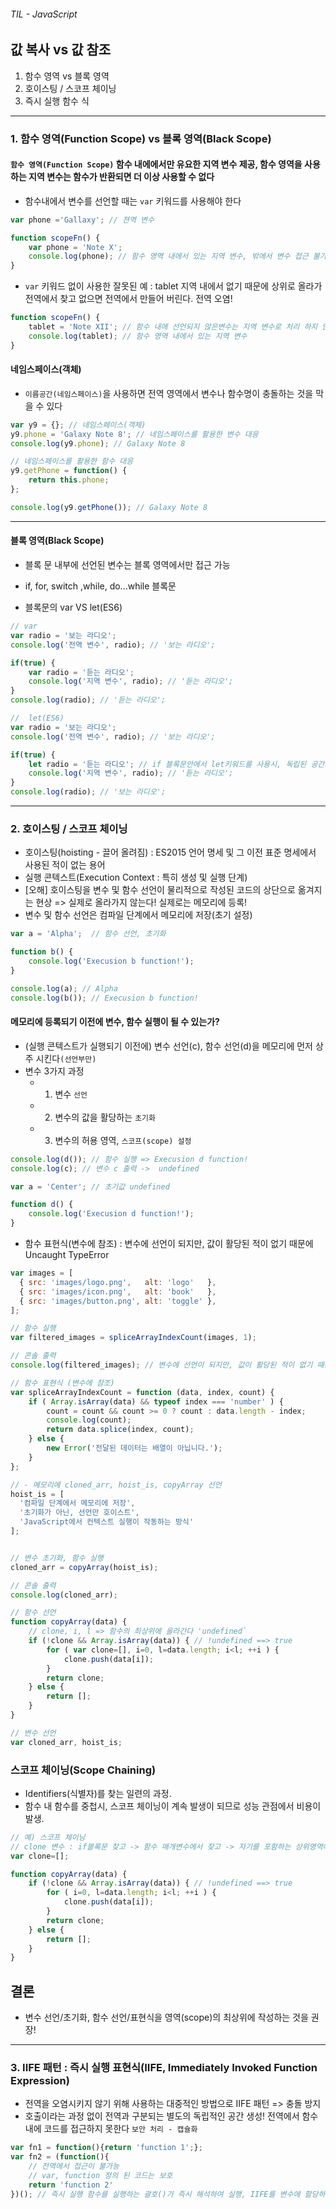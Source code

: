 ###### TIL - JavaScript

## 값 복사 vs 값 참조
1. 함수 영역 vs 블록 영역
2. 호이스팅 / 스코프 체이닝
3. 즉시 실행 함수 식

---

### 1. 함수 영역(Function Scope) vs 블록 영역(Black Scope)
#### `함수 영역(Function Scope)` 함수 내에에서만 유요한 지역 변수 제공, 함수 영역을 사용하는 지역 변수는 함수가 반환되면 더 이상 사용할 수 없다

- 함수내에서 변수를 선언할 때는 `var` 키워드를 사용해야 한다
```js
var phone ='Gallaxy'; // 젼역 변수 

function scopeFn() {
	var phone = 'Note X';
	console.log(phone); // 함수 영역 내에서 있는 지역 변수, 밖에서 변수 접근 불가
}
```

- `var` 키워드 없이 사용한 잘못된 예 : tablet 지역 내에서 없기 때문에 상위로 올라가 전역에서 찾고 없으면 전역에서 만들어 버린다. 전역 오염!
```js
function scopeFn() {
	tablet = 'Note XII'; // 함수 내에 선언되지 않은변수는 지역 변수로 처리 하지 않는다.
	console.log(tablet); // 함수 영역 내에서 있는 지역 변수
}
```

#### 네임스페이스(객체)
- `이름공간(네임스페이스)`을 사용하면 전역 영역에서 변수나 함수명이 충돌하는 것을 막을 수 있다

```js
var y9 = {}; // 네임스페이스(객체)
y9.phone = 'Galaxy Note 8'; // 네임스페이스를 활용한 변수 대응
console.log(y9.phone); // Galaxy Note 8

// 네임스페이스를 활용한 함수 대응
y9.getPhone = function() {
	return this.phone;
};

console.log(y9.getPhone()); // Galaxy Note 8
```

---
#### 블록 영역(Black Scope)
- 블록 문 내부에 선언된 변수는 블록 영역에서만 접근 가능
- if, for, switch ,while, do...while 블록문

- 블록문의 var VS let(ES6)
```js
// var
var radio = '보는 라디오';
console.log('전역 변수', radio); // '보는 라디오';

if(true) {
	var radio = '듣는 라디오';
	console.log('지역 변수', radio); // '듣는 라디오';
}
console.log(radio); // '듣는 라디오';
```

```js
//  let(ES6)
var radio = '보는 라디오';
console.log('전역 변수', radio); // '보는 라디오';

if(true) {
	let radio = '듣는 라디오'; // if 블록문안에서 let키워드를 사용시, 독립된 공간으로 사용
	console.log('지역 변수', radio); // '듣는 라디오';
}
console.log(radio); // '보는 라디오';
```
---
### 2. 호이스팅 / 스코프 체이닝
- 호이스팅(hoisting - 끌어 올려짐) :  ES2015 언어 명세 및 그 이전 표준 명세에서 사용된 적이 없는 용어
- 실행 콘텍스트(Execution Context : 특히 생성 및 실행 단계)
- [오해] 호이스팅을 변수 및 함수 선언이 물리적으로 작성된 코드의 상단으로 옮겨지는 현상 => 실제로 올라가지 않는다! 실제로는 메모리에 등록!
- 변수 및 함수 선언은 컴파일 단계에서 메모리에 저장(초기 설정)

```js
var a = 'Alpha';  // 함수 선언, 초기화

function b() {
	console.log('Execusion b function!');
}

console.log(a); // Alpha
console.log(b()); // Execusion b function!
```

#### 메모리에 등록되기 이전에 변수, 함수 실행이 될 수 있는가?
- (실행 콘텍스트가 실행되기 이전에) 변수 선언(c), 함수 선언(d)을 메모리에 먼저 상주 시킨다`(선언부만)`
- 변수 3가지 과정
	- 1. 변수 `선언`
	- 2. 변수의 값을 활당하는 `초기화`
	- 3. 변수의 허용 영역, `스코프(scope) 설정`

```js
console.log(d()); // 함수 실행 => Execusion d function!
console.log(c); // 변수 c 출력 ->  undefined

var a = 'Center'; // 초기값 undefined

function d() {
	console.log('Execusion d function!');
}
```

- 함수 표현식(변수에 참조) : 변수에 선언이 되지만, 값이 활당된 적이 없기 때문에 Uncaught TypeError
```js
var images = [
  { src: 'images/logo.png',   alt: 'logo'   },
  { src: 'images/icon.png',   alt: 'book'   },
  { src: 'images/button.png', alt: 'toggle' },
];

// 함수 실행
var filtered_images = spliceArrayIndexCount(images, 1);

// 콘솔 출력
console.log(filtered_images); // 변수에 선언이 되지만, 값이 활당된 적이 없기 때문에  => spliceArrayIndexCount is not a fucntion

// 함수 표현식 (변수에 참조)
var spliceArrayIndexCount = function (data, index, count) {
	if ( Array.isArray(data) && typeof index === 'number' ) {
		count = count && count >= 0 ? count : data.length - index;
		console.log(count);
		return data.splice(index, count);
	} else {
		new Error('전달된 데이터는 배열이 아닙니다.');
	}
};
```

```js
// - 메모리에 cloned_arr, hoist_is, copyArray 선언
hoist_is = [
  '컴파일 단계에서 메모리에 저장',
  '초기화가 아닌, 선언만 호이스트',
  'JavaScript에서 컨텍스트 실행이 작동하는 방식'
];


// 변수 초기화, 함수 실행
cloned_arr = copyArray(hoist_is);

// 콘솔 출력
console.log(cloned_arr);

// 함수 선언
function copyArray(data) {
	// clone, i, l => 함수의 최상위에 올라간다 'undefined`
	if (!clone && Array.isArray(data)) { // !undefined ==> true
		for ( var clone=[], i=0, l=data.length; i<l; ++i ) {
			clone.push(data[i]);
		}
		return clone;
	} else {
		return [];
	}
}

// 변수 선언
var cloned_arr, hoist_is;
```

### 스코프 체이닝(Scope Chaining)
- Identifiers(식별자)를 찾는 일련의 과정. 
- 함수 내 함수를 중첩시, 스코프 체이닝이 계속 발생이 되므로 성능 관점에서 비용이 발생. 

```js
// 예) 스코프 체이닝
// clone 변수 : if블록문 찾고 -> 함수 매개변수에서 찾고 -> 자기를 포함하는 상위영역에서 찾는다 ==> `스코프 체이닝`
var clone=[];

function copyArray(data) {	
	if (!clone && Array.isArray(data)) { // !undefined ==> true
		for ( i=0, l=data.length; i<l; ++i ) {
			clone.push(data[i]);
		}
		return clone;
	} else {
		return [];
	}
}
```

## 결론
- 변수 선언/초기화, 함수 선언/표현식을 영역(scope)의 최상위에 작성하는 것을 권장!

---

### 3. IIFE 패턴 : 즉시 실행 표현식(IIFE, Immediately Invoked Function Expression)
- 전역을 오염시키지 않기 위해 사용하는 대중적인 방법으로 IIFE 패턴 => 충돌 방지
- 호출이라는 과정 없이 전역과 구분되는 별도의 독립적인 공간 생성! 전역에서 함수내에 코드를 접근하지 못한다 `보안 처리 - 캡슐화`

```js
var fn1 = function(){return 'function 1';};
var fn2 = (function(){
	// 전역에서 접근이 불가능
	// var, function 정의 된 코드는 보호
	return 'function 2'
})(); // 즉시 실행 함수를 실행하는 괄호()가 즉시 해석하여 실행, IIFE를 변수에 할당하면 IIFE 자체는 저장되지 않고, 함수가 실행된 결과만 저장
```



